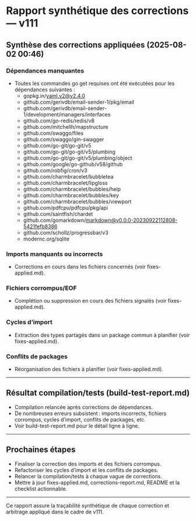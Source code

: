 # Rapport synthétique des corrections — v111

## Synthèse des corrections appliquées (2025-08-02 00:46)

### Dépendances manquantes

- Toutes les commandes go get requises ont été exécutées pour les dépendances suivantes :
    - gopkg.in/yaml.v2@v2.4.0
    - github.com/gerivdb/email-sender-1/pkg/email
    - github.com/gerivdb/email-sender-1/development/managers/interfaces
    - github.com/go-redis/redis/v8
    - github.com/mitchellh/mapstructure
    - github.com/swaggo/files
    - github.com/swaggo/gin-swagger
    - github.com/go-git/go-git/v5
    - github.com/go-git/go-git/v5/plumbing
    - github.com/go-git/go-git/v5/plumbing/object
    - github.com/google/go-github/v58/github
    - github.com/robfig/cron/v3
    - github.com/charmbracelet/bubbletea
    - github.com/charmbracelet/lipgloss
    - github.com/charmbracelet/bubbles/help
    - github.com/charmbracelet/bubbles/key
    - github.com/charmbracelet/bubbles/viewport
    - github.com/pdfcpu/pdfcpu/pkg/api
    - github.com/saintfish/chardet
    - github.com/gomarkdown/markdown@v0.0.0-20230922112808-5421fefb8386
    - github.com/schollz/progressbar/v3
    - modernc.org/sqlite

### Imports manquants ou incorrects

- Corrections en cours dans les fichiers concernés (voir fixes-applied.md).

### Fichiers corrompus/EOF

- Complétion ou suppression en cours des fichiers signalés (voir fixes-applied.md).

### Cycles d’import

- Extraction des types partagés dans un package commun à planifier (voir fixes-applied.md).

### Conflits de packages

- Réorganisation des fichiers à planifier (voir fixes-applied.md).

---

## Résultat compilation/tests (build-test-report.md)

- Compilation relancée après corrections de dépendances.
- De nombreuses erreurs subsistent : imports incorrects, fichiers corrompus, cycles d’import, conflits de packages, etc.
- Voir build-test-report.md pour le détail ligne à ligne.

---

## Prochaines étapes

- Finaliser la correction des imports et des fichiers corrompus.
- Refactoriser les cycles d’import et les conflits de packages.
- Relancer la compilation/tests à chaque vague de corrections.
- Mettre à jour fixes-applied.md, corrections-report.md, README et la checklist actionnable.

---

Ce rapport assure la traçabilité synthétique de chaque correction et arbitrage appliqué dans le cadre de v111.
